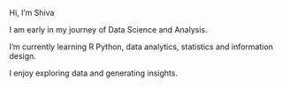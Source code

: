 Hi, I’m Shiva

I am early in my journey of Data Science and Analysis.

I’m currently learning R Python, data analytics, statistics and information design.

I enjoy exploring data and generating insights.

<!---
ShivaRaghu/ShivaRaghu is a ✨ special ✨ repository because its `README.md` (this file) appears on your GitHub profile.
You can click the Preview link to take a look at your changes.
--->
